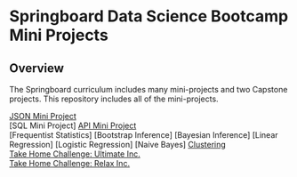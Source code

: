 # Springboard Data Science Bootcamp Mini Projects

## Overview

The Springboard curriculum includes many mini-projects and two Capstone projects. This repository includes all of the mini-projects. 

[JSON Mini Project](https://github.com/tcardwell/Springboard-Projects/blob/master/JSON/sliderule_dsi_json_exercise.ipynb)  
[SQL Mini Project]
[API Mini Project](https://github.com/tcardwell/Springboard-Projects/blob/master/API/api_data_wrangling_mini_project.ipynb)  
[Frequentist Statistics]
[Bootstrap Inference]
[Bayesian Inference]
[Linear Regression]
[Logistic Regression]
[Naive Bayes]
[Clustering](https://github.com/tcardwell/Springboard-Projects/blob/master/clustering/Mini_Project_Clustering.ipynb)  
[Take Home Challenge: Ultimate Inc.](https://github.com/tcardwell/Springboard-Projects/blob/master/ultimate_challenge/Ultimate%20Challenge.ipynb)  
[Take Home Challenge: Relax Inc.](https://github.com/tcardwell/Springboard-Projects/blob/master/relax_challenge/Relax%20Challenge.ipynb)   


